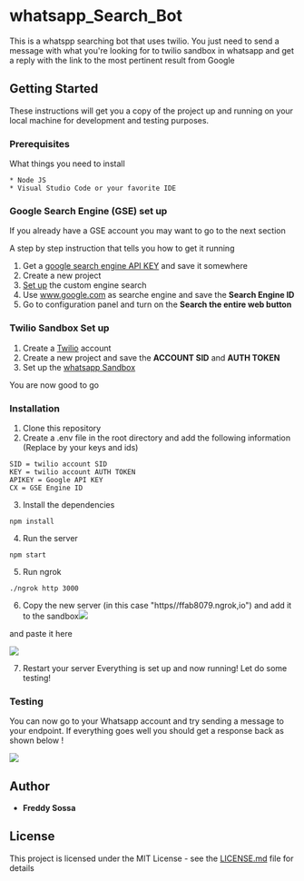 # whatsapp_Search_Bot
This is a whatspp searching bot that uses twilio. You just need to send a message with what you're looking for to twilio sandbox in whatsapp and get a reply with the link to the most pertinent result from Google

## Getting Started

These instructions will get you a copy of the project up and running on your local machine for development and testing purposes. 

### Prerequisites

What things you need to install
```
* Node JS
* Visual Studio Code or your favorite IDE
```
### Google Search Engine (GSE) set up
If you already have a GSE account you may want to go to the next section

A step by step instruction that tells you how to get it running

1. Get a  [google search engine API KEY](https://developers.google.com/custom-search/v1/overview) and save it somewhere
2. Create a new project
3. [Set up](https://cse.google.com/cse/all) the custom engine search
4. Use www.google.com as searche engine and save the **Search Engine ID**
5. Go to configuration panel and turn on the **Search the entire web button**

### Twilio Sandbox Set up

1. Create a [Twilio](https://www.twilio.com/) account
2. Create a new project and save the **ACCOUNT SID** and **AUTH TOKEN**
3. Set up the [whatsapp Sandbox](https://www.twilio.com/console/sms/whatsapp/sandbox)

You are now good to go

### Installation

1. Clone this repository
2. Create a .env file in the root directory and add the following information (Replace by your keys and ids)
```
SID = twilio account SID
KEY = twilio account AUTH TOKEN
APIKEY = Google API KEY
CX = GSE Engine ID
```
3.  Install the dependencies
```
npm install
```
4. Run the server
```
npm start
```
5. Run ngrok
```
./ngrok http 3000
```
6. Copy the new server (in this case "https//ffab8079.ngrok,io") and add it to the sandbox![](https://i.imgur.com/lSgs1C4.png) 

and paste it here 

![](https://i.imgur.com/pjD32Zp.png)

7. Restart your server
Everything is set up and now running! Let do some testing!

### Testing

You can now go to your Whatsapp account and try sending a message to your endpoint.
If everything goes well you should get a response back as shown below !

![](https://i.imgur.com/cuFUUGe.jpg)


## Author

* **Freddy Sossa** 

## License

This project is licensed under the MIT License - see the [LICENSE.md](LICENSE.md) file for details
